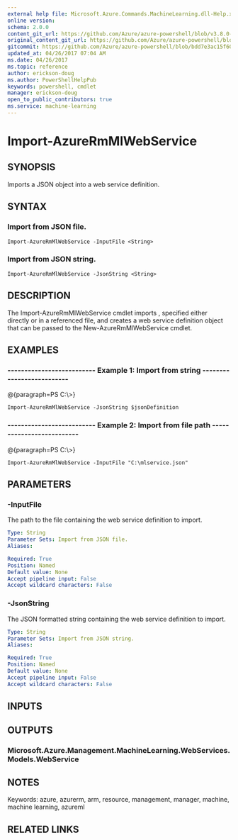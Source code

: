 ```yaml
---
external help file: Microsoft.Azure.Commands.MachineLearning.dll-Help.xml
online version:
schema: 2.0.0
content_git_url: https://github.com/Azure/azure-powershell/blob/v3.8.0-April2017/src/ResourceManager/MachineLearning/Commands.MachineLearning/help/Import-AzureRmMlWebService.md
original_content_git_url: https://github.com/Azure/azure-powershell/blob/v3.8.0-April2017/src/ResourceManager/MachineLearning/Commands.MachineLearning/help/Import-AzureRmMlWebService.md
gitcommit: https://github.com/Azure/azure-powershell/blob/bdd7e3ac15f60206476c802f0aaeae9dfbf4d8bd
updated_at: 04/26/2017 07:04 AM
ms.date: 04/26/2017
ms.topic: reference
author: erickson-doug
ms.author: PowerShellHelpPub
keywords: powershell, cmdlet
manager: erickson-doug
open_to_public_contributors: true
ms.service: machine-learning
---
```


# Import-AzureRmMlWebService

## SYNOPSIS
Imports a JSON object into a web service definition.

## SYNTAX

### Import from JSON file.
```
Import-AzureRmMlWebService -InputFile <String>
```

### Import from JSON string.
```
Import-AzureRmMlWebService -JsonString <String>
```

## DESCRIPTION
The Import-AzureRmMlWebService cmdlet imports , specified either directly or in a referenced file, and creates a web service definition object that can be passed to the New-AzureRmMlWebService cmdlet.

## EXAMPLES

### --------------------------  Example 1: Import from string  --------------------------
@{paragraph=PS C:\\\>}

```
Import-AzureRmMlWebService -JsonString $jsonDefinition
```

### --------------------------  Example 2: Import from file path  --------------------------
@{paragraph=PS C:\\\>}

```
Import-AzureRmMlWebService -InputFile "C:\mlservice.json"
```

## PARAMETERS

### -InputFile
The path to the file containing the web service definition to import.

```yaml
Type: String
Parameter Sets: Import from JSON file.
Aliases: 

Required: True
Position: Named
Default value: None
Accept pipeline input: False
Accept wildcard characters: False
```

### -JsonString
The JSON formatted string containing the web service definition to import.

```yaml
Type: String
Parameter Sets: Import from JSON string.
Aliases: 

Required: True
Position: Named
Default value: None
Accept pipeline input: False
Accept wildcard characters: False
```

## INPUTS

## OUTPUTS

### Microsoft.Azure.Management.MachineLearning.WebServices.Models.WebService

## NOTES
Keywords: azure, azurerm, arm, resource, management, manager, machine, machine learning, azureml

## RELATED LINKS

